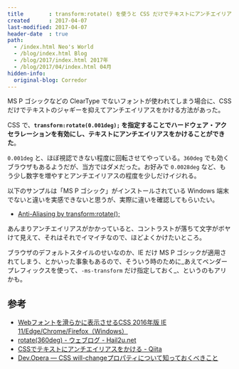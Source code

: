 ```yaml
---
title        : transform:rotate() を使うと CSS だけでテキストにアンチエイリアスがかけられる
created      : 2017-04-07
last-modified: 2017-04-07
header-date  : true
path:
  - /index.html Neo's World
  - /blog/index.html Blog
  - /blog/2017/index.html 2017年
  - /blog/2017/04/index.html 04月
hidden-info:
  original-blog: Corredor
---
```


MS P ゴシックなどの ClearType でないフォントが使われてしまう場合に、CSS だけでテキストのジャギーを抑えてアンチエイリアスをかける方法があった。

CSS で、__`transform:rotate(0.001deg);` を指定することでハードウェア・アクセラレーションを有効にし、テキストにアンチエイリアスをかけることができた__。

`0.001deg` と、ほぼ視認できない程度に回転させてやっている。`360deg` でも効くブラウザもあるようだが、当方ではダメだった。お好みで `0.0028deg` など、もう少し数字を増やすとアンチエイリアスの程度を少しだけイジれる。

以下のサンプルは「MS P ゴシック」がインストールされている Windows 端末でないと違いを実感できないと思うが、実際に違いを確認してもらいたい。

- [Anti-Aliasing by transform:rotate();](http://codepen.io/Neos21/pen/QpZPYb/)

あんまりアンチエイリアスがかかっていると、コントラストが落ちて文字がボヤけて見えて、それはそれでイマイチなので、ほどよくかけたいところ。

ブラウザのデフォルトスタイルのせいなのか、IE だけ MS P ゴシックが適用されてしまう、とかいった事象もあるので、そういう時のために_あえてベンダープレフィックスを使って、`-ms-transform` だけ指定しておく_、というのもアリかも。

## 参考

- [Webフォントを滑らかに表示させるCSS 2016年版 IE 11/Edge/Chrome/Firefox（Windows）](http://dtp.jdash.info/archives/CSS_for_Windows_Web_Font_Anti_Aliasing)
- [rotate(360deg) - ウェブログ - Hail2u.net](https://hail2u.net/blog/webdesign/rotate-360-degrees.html)
- [CSSでテキストにアンチエイリアスをかける - Qiita](http://qiita.com/ponpongomes/items/d36c29ae222a68f0becb)
- [Dev.Opera — CSS will-changeプロパティについて知っておくべきこと](https://dev.opera.com/articles/ja/css-will-change-property/)
